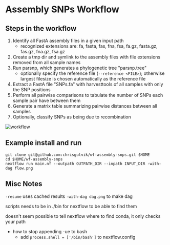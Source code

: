 # Assembly SNPs Workflow


## Steps in the workflow
1. Identify all FastA assembly files in a given input path
    - recognized extensions are:  fa, fasta, fas, fna, fsa, fa.gz, fasta.gz, fas.gz, fna.gz, fsa.gz
2. Create a tmp dir and symlink to the assembly files with file extensions removed from all sample names
3. Run parsnp, which generates a phylogenetic tree "parsnp.tree"
    - optionally specify the reference file (`--reference <FILE>`); otherwise largest filesize is chosen automatically as the reference file
4. Extract a FastA file "SNPs.fa" with harvesttools of all samples with only the SNP positions
5. Perform all pairwise comparisons to tabulate the number of SNPs each sample pair have between them
6. Generate a matrix table summarizing pairwise distances between all samples
7. Optionally, classify SNPs as being due to recombination

![workflow](images/workflow_v1.0.0.png)


## Example install and run
```
git clone git@github.com:chrisgulvik/wf-assembly-snps.git $HOME
cd $HOME/wf-assembly-snps
nextflow run main.nf --outpath OUTPATH_DIR --inpath INPUT_DIR -with-dag flow.png
```


## Misc Notes
`-resume` uses cached results
`-with-dag dag.png` to make dag

scripts needs to be in ./bin for nextflow to be able to find them

doesn't seem possible to tell nextflow where to find conda,
it only checks your path

- how to stop appending -ue to bash
    - add `process.shell = ['/bin/bash']` to nextflow.config
